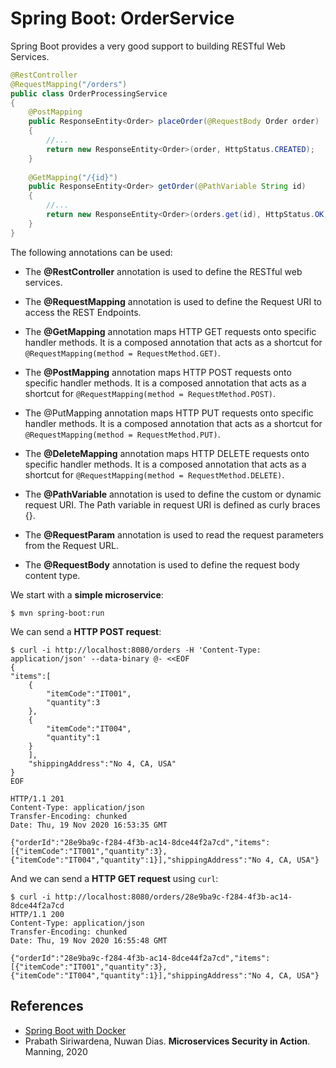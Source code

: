 # Spring Boot: OrderService 

Spring Boot provides a very good support to building RESTful Web Services.
```Java
@RestController
@RequestMapping("/orders")
public class OrderProcessingService 
{
    @PostMapping
    public ResponseEntity<Order> placeOrder(@RequestBody Order order)
    {
        //...
        return new ResponseEntity<Order>(order, HttpStatus.CREATED);
    }
    
    @GetMapping("/{id}")
    public ResponseEntity<Order> getOrder(@PathVariable String id) 
    {
        //...
        return new ResponseEntity<Order>(orders.get(id), HttpStatus.OK);
    }
}
```
The following annotations can be used:
* The **@RestController** annotation is used to define the RESTful web services.
* The **@RequestMapping** annotation is used to define the Request URI to access the REST Endpoints.

* The **@GetMapping** annotation maps HTTP GET requests onto specific handler methods. 
    It is a composed annotation that acts as a shortcut for `@RequestMapping(method = RequestMethod.GET)`.
* The **@PostMapping** annotation maps HTTP POST requests onto specific handler methods. 
   It is a composed annotation that acts as a shortcut for `@RequestMapping(method = RequestMethod.POST)`.
* The  @PutMapping annotation maps HTTP PUT requests onto specific handler methods. 
    It is a composed annotation that acts as a shortcut for `@RequestMapping(method = RequestMethod.PUT)`.
* The **@DeleteMapping** annotation maps HTTP DELETE requests onto specific handler methods. 
    It is a composed annotation that acts as a shortcut for `@RequestMapping(method = RequestMethod.DELETE)`.

* The **@PathVariable** annotation is used to define the custom or dynamic request URI. 
   The Path variable in request URI is defined as curly braces {}.
* The **@RequestParam** annotation is used to read the request parameters from the Request URL. 
* The **@RequestBody** annotation is used to define the request body content type.


We start with a **simple microservice**:
```
$ mvn spring-boot:run
```

We can send a **HTTP POST request**:
```
$ curl -i http://localhost:8080/orders -H 'Content-Type: application/json' --data-binary @- <<EOF
{
"items":[
    {
        "itemCode":"IT001",
        "quantity":3
    },
    {
        "itemCode":"IT004",
        "quantity":1
    }
    ],
    "shippingAddress":"No 4, CA, USA"
}
EOF

HTTP/1.1 201
Content-Type: application/json
Transfer-Encoding: chunked
Date: Thu, 19 Nov 2020 16:53:35 GMT

{"orderId":"28e9ba9c-f284-4f3b-ac14-8dce44f2a7cd","items":[{"itemCode":"IT001","quantity":3},{"itemCode":"IT004","quantity":1}],"shippingAddress":"No 4, CA, USA"}
```
And we can send a **HTTP GET request** using `curl`:
```
$ curl -i http://localhost:8080/orders/28e9ba9c-f284-4f3b-ac14-8dce44f2a7cd
HTTP/1.1 200
Content-Type: application/json
Transfer-Encoding: chunked
Date: Thu, 19 Nov 2020 16:55:48 GMT

{"orderId":"28e9ba9c-f284-4f3b-ac14-8dce44f2a7cd","items":[{"itemCode":"IT001","quantity":3},{"itemCode":"IT004","quantity":1}],"shippingAddress":"No 4, CA, USA"}
```
  
## References
* [Spring Boot with Docker](https://spring.io/guides/gs/spring-boot-docker/)
* Prabath Siriwardena, Nuwan Dias. **Microservices Security in Action**. Manning, 2020
